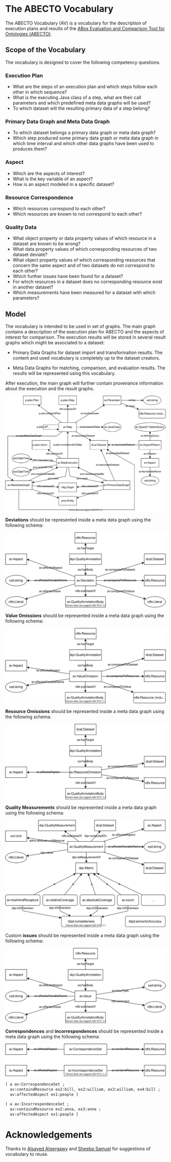 # The ABECTO Vocabulary

The ABECTO Vocabulary (AV) is a vocabulary for the description of execution plans and results of the [ABox Evaluation and Comparison Tool for Ontologies (ABECTO)](https://github.com/fusion-jena/abecto).

## Scope of the Vocabulary

The vocabulary is designed to cover the following competency questions.

### Execution Plan

* What are the steps of an execution plan and which steps follow each other in which sequence?
* What is the executing Java class of a step, what are their call parameters and which predefined meta data graphs will be used?
* To which dataset will the resulting primary data of a step belong?

### Primary Data Graph and Meta Data Graph

  * To which dataset belongs a primary data graph or meta data graph?
  * Which step produced some primary data graph or meta data graph in which time interval and which other data graphs have been used to produces them?

### Aspect

* Which are the aspects of interest?
* What is the key variable of an aspect?
* How is an aspect modeled in a specific dataset?

### Resource Correspondence

* Which resources correspond to each other?
* Which resources are known to not correspond to each other?

### Quality Data

* What object property or data property values of which resource in a dataset are known to be wrong?
* What data property values of which corresponding resources of two dataset deviate?
* What object property values of which corresponding resources that concern the same aspect and of two datasets do not correspond to each other?
* Which further issues have been found for a dataset?
* For which resources in a dataset does no corresponding resource exist in another dataset?
* Which measurements have been measured for a dataset with which parameters?

## Model

The vocabulary is intended to be used in set of graphs. The main graph contains a description of the execution plan for ABECTO and the aspects of interest for comparison. The execution results will be stored in several result graphs which might be associated to a dataset:

* Primary Data Graphs for dataset import and transformation results. The content and used vocabulary is completely up to the dataset creators.

* Meta Data Graphs for matching, comparison, and evaluation results. The results will be represented using this vocabulary.

After execution, the main graph will further contain provenance information about the execution and the result graphs.

![Visualization of the Vocabulary for ABECTO Execution Plans and Result Provenance](executionGraph.svg)

**Deviations** should be represented inside a  meta data graph using the following schema:

![Visualization of the Vocabulary for Deviations](deviationGraph.svg)

**Value Omissions** should be represented inside a  meta data graph using the following schema:

![Visualization of the Vocabulary for Value Omissions](valueOmissionGraph.svg)

**Resource Omissions** should be represented inside a  meta data graph using the following schema:

![Visualization of the Vocabulary for Resource Omissions](resourceOmissionGraph.svg)

**Quality Measurements** should be represented inside a  meta data graph using the following schema:

![Visualization of the Vocabulary for Quality Measurements](qualityMeasurementGraph.svg)

Custom **issues** should be represented inside a  meta data graph using the following schema:

![Visualization of the Vocabulary for Issues](issueGraph.svg)

**Correspondences** and **incorrespondences** should be represented inside a  meta data graph using the following schema:

![Visualization of the Vocabulary for Correspondences](correspondenceGraph.svg)

```turtle
[ a av:CorrespondenceSet ;
  av:containdResource ex2:bill, ex2:william, ex3:william, ex4:bill ;
  av:affectedAspect ex1:people ]
```
```turtle
[ a av:IncorrespondenceSet ;
  av:containdResource ex2:anna, ex3:anne ;
  av:affectedAspect ex1:people ]
```

# Acknowledgements

Thanks to [Alsayed Algergawy](https://orcid.org/0000-0002-8550-4720) and [Sheeba Samuel](https://orcid.org/0000-0002-7981-8504) for suggestions of vocabulary to reuse.
